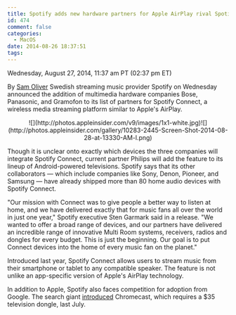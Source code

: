 ```yaml
---
title: Spotify adds new hardware partners for Apple AirPlay rival Spotify Connect
id: 474
comment: false
categories:
  - MacOS
date: 2014-08-26 18:37:51
tags:
---
```


<div readability="47">

 Wednesday, August 27, 2014, 11:37 am PT (02:37 pm ET) 

 By [Sam Oliver](mailto:news@appleinsider.com)
<span>Swedish streaming music provider Spotify on Wednesday announced the addition of multimedia hardware companies Bose, Panasonic, and Gramofon to its list of partners for Spotify Connect, a wireless media streaming platform similar to Apple's AirPlay.

</span>

<div align="center">
<div>![](http://photos.appleinsider.com/v9/images/1x1-white.jpg)<noscript>![](http://photos.appleinsider.com/gallery/10283-2445-Screen-Shot-2014-08-28-at-13330-AM-l.png)</noscript></div>

<span></span></div>

Though it is unclear onto exactly which devices the three companies will integrate Spotify Connect, current partner Philips will add the feature to its lineup of Android-powered televisions. Spotify says that its other collaborators — which include companies like Sony, Denon, Pioneer, and Samsung — have already shipped more than 80 home audio devices with Spotify Connect.

"Our mission with Connect was to give people a better way to listen at home, and we have delivered exactly that for music fans all over the world in just one year," Spotify executive Sten Garmark said in a release. "We wanted to offer a broad range of devices, and our partners have delivered an incredible range of innovative Multi Room systems, receivers, radios and dongles for every budget. This is just the beginning. Our goal is to put Connect devices into the home of every music fan on the planet."

Introduced last year, Spotify Connect allows users to stream music from their smartphone or tablet to any compatible speaker. The feature is not unlike an app-specific version of Apple's AirPlay technology.

In addition to Apple, Spotify also faces competition for adoption from Google. The search giant [introduced](http://appleinsider.com/articles/13/07/26/googles-chromecast-is-a-roku-alternative-not-a-cheaper-apple-tv-airplay-option) Chromecast, which requires a $35 television dongle, last July. 
</div>
